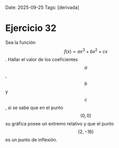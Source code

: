 Date: 2025-09-25
Tags: [derivada]

# Ejercicio 32

 
Sea la función  $$ f(x)= ax^3+bx^2+cx$$  . Hallar el valor de los coeficientes  $$ a$$  ,  $$ b$$   y  $$ c$$  , si se sabe que en el punto  $$ (0,0)$$   su gráfica posee un extremo relativo y que el punto  $$ (2,-16)$$   es un punto de inflexión.

